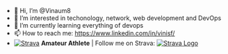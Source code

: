 - 👋 Hi, I’m @Vinaum8
- 👀 I’m interested in techonology, network, web development and DevOps
- 🌱 I’m currently learning everything of devops
- 📫 How to reach me: https://www.linkedin.com/in/vinisf/
- [![Strava](https://badges.strava.com/logo-strava-echelon.png)](https://strava.com/athletes/28450226)
**Amateur Athlete** | Follow me on Strava:
[![Strava Logo](https://badges.strava.com/logo-strava.png)](https://strava.com/athletes/28450226)


<!---
Vinaum8/Vinaum8 is a ✨ special ✨ repository because its `README.md` (this file) appears on your GitHub profile.
You can click the Preview link to take a look at your changes.
--->
